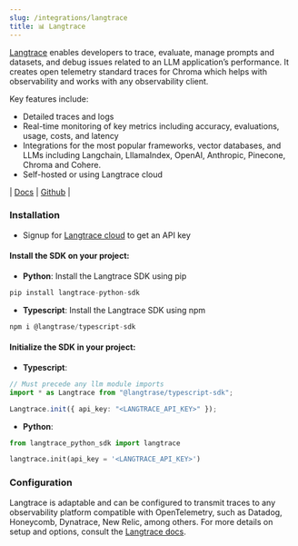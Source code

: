 ```yaml
---
slug: /integrations/langtrace
title: 📊 Langtrace
---
```


[Langtrace](www.langtrace.ai) enables developers to trace, evaluate, manage prompts and datasets, and debug issues related to an LLM application’s performance. It creates open telemetry standard traces for Chroma which helps with observability and works with any observability client.

Key features include:

- Detailed traces and logs
- Real-time monitoring of key metrics including accuracy, evaluations, usage, costs, and latency
- Integrations for the most popular frameworks, vector databases, and LLMs including Langchain, LllamaIndex, OpenAI, Anthropic, Pinecone, Chroma and Cohere.
- Self-hosted or using Langtrace cloud

| [Docs](https://docs.langtrace.ai/introduction) | [Github](https://github.com/Scale3-Labs/langtrace) |

### Installation

- Signup for [Langtrace cloud](https://langtrace.ai/signup) to get an API key

#### Install the SDK on your project:

- **Python**: Install the Langtrace SDK using pip

```python
pip install langtrace-python-sdk
```

- **Typescript**: Install the Langtrace SDK using npm

```typescript
npm i @langtrase/typescript-sdk
```

#### Initialize the SDK in your project:

- **Typescript**:

```typescript Typescript
// Must precede any llm module imports
import * as Langtrace from "@langtrase/typescript-sdk";

Langtrace.init({ api_key: "<LANGTRACE_API_KEY>" });
```

- **Python**:

```python Python
from langtrace_python_sdk import langtrace

langtrace.init(api_key = '<LANGTRACE_API_KEY>')
```

### Configuration

Langtrace is adaptable and can be configured to transmit traces to any observability platform compatible with OpenTelemetry, such as Datadog, Honeycomb, Dynatrace, New Relic, among others. For more details on setup and options, consult the [Langtrace docs](https://www.langtrace.ai).

